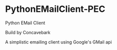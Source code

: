 # PythonEMailClient-PEC
Python EMail Client


Build by Concavebark


A simplistic emailing client using Google's GMail api
